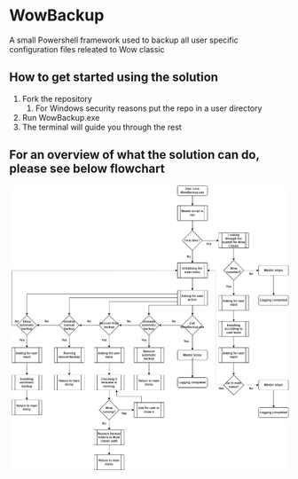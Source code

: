 # WowBackup
A small Powershell framework used to backup all user specific configuration files releated to Wow classic

## How to get started using the solution
1. Fork the repository
    1. For Windows security reasons put the repo in a user directory
2. Run WowBackup.exe
3. The terminal will guide you through the rest

## For an overview of what the solution can do, please see below flowchart
![Flowchart of WowBackup.exe](WowBackupFlowChart.png) 